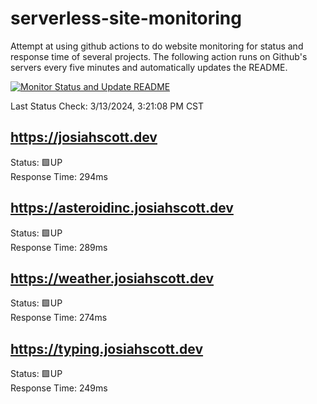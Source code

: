 # serverless-site-monitoring
Attempt at using github actions to do website monitoring for status and response time of several projects. The following action runs on Github's servers every five minutes and automatically updates the README.  

[![Monitor Status and Update README](https://github.com/JosiahSco/serverless-site-monitoring/actions/workflows/monitor.yaml/badge.svg)](https://github.com/JosiahSco/serverless-site-monitoring/actions/workflows/monitor.yaml)

Last Status Check: 3/13/2024, 3:21:08 PM CST

## https://josiahscott.dev
Status: 🟩UP  
Response Time: 294ms

## https://asteroidinc.josiahscott.dev
Status: 🟩UP  
Response Time: 289ms

## https://weather.josiahscott.dev
Status: 🟩UP  
Response Time: 274ms

## https://typing.josiahscott.dev
Status: 🟩UP  
Response Time: 249ms

